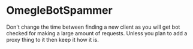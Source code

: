 # OmegleBotSpammer

Don't change the time between finding a new client as you will get bot checked for making a large amount of requests. Unless you plan to add a proxy thing to it then keep it how it is.
